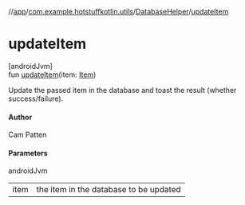 //[app](../../../index.md)/[com.example.hotstuffkotlin.utils](../index.md)/[DatabaseHelper](index.md)/[updateItem](update-item.md)

# updateItem

[androidJvm]\
fun [updateItem](update-item.md)(item: [Item](../../com.example.hotstuffkotlin.models/-item/index.md))

Update the passed item in the database and toast the result (whether success/failure).

#### Author

Cam Patten

#### Parameters

androidJvm

| | |
|---|---|
| item | the item in the database to be updated |

